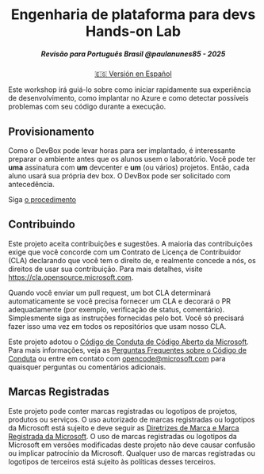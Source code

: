 <h1 align="center"> Engenharia de plataforma para devs Hands-on Lab</h1>

<h5 align="center">Revisão para Português Brasil @paulanunes85 - 2025</h5>

<p align="center"><a href="README.es.md">🇪🇸 Versión en Español</a></p>

Este workshop irá guiá-lo sobre como iniciar rapidamente sua experiência de desenvolvimento, como implantar no Azure e como detectar possíveis problemas com seu código durante a execução.

## Provisionamento

Como o DevBox pode levar horas para ser implantado, é interessante preparar o ambiente antes que os alunos usem o laboratório. Você pode ter **uma** assinatura com **um** devcenter e **um** (ou vários) projetos. Então, cada aluno usará sua própria dev box. O DevBox pode ser solicitado com antecedência.

Siga [o procedimento](./provisioning/provisioning.md)

## Contribuindo

Este projeto aceita contribuições e sugestões. A maioria das contribuições exige que você concorde com um
Contrato de Licença de Contribuidor (CLA) declarando que você tem o direito de, e realmente concede a nós,
os direitos de usar sua contribuição. Para mais detalhes, visite https://cla.opensource.microsoft.com.

Quando você enviar um pull request, um bot CLA determinará automaticamente se você precisa fornecer
um CLA e decorará o PR adequadamente (por exemplo, verificação de status, comentário). Simplesmente siga as instruções
fornecidas pelo bot. Você só precisará fazer isso uma vez em todos os repositórios que usam nosso CLA.

Este projeto adotou o [Código de Conduta de Código Aberto da Microsoft](https://opensource.microsoft.com/codeofconduct/).
Para mais informações, veja as [Perguntas Frequentes sobre o Código de Conduta](https://opensource.microsoft.com/codeofconduct/faq/) ou
entre em contato com [opencode@microsoft.com](mailto:opencode@microsoft.com) para quaisquer perguntas ou comentários adicionais.

## Marcas Registradas

Este projeto pode conter marcas registradas ou logotipos de projetos, produtos ou serviços. O uso autorizado de marcas registradas ou logotipos da Microsoft está sujeito e deve seguir as 
[Diretrizes de Marca e Marca Registrada da Microsoft](https://www.microsoft.com/en-us/legal/intellectualproperty/trademarks/usage/general).
O uso de marcas registradas ou logotipos da Microsoft em versões modificadas deste projeto não deve causar confusão ou implicar patrocínio da Microsoft.
Qualquer uso de marcas registradas ou logotipos de terceiros está sujeito às políticas desses terceiros.
